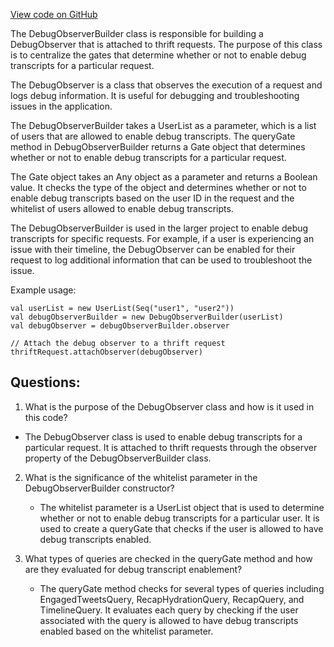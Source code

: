 [View code on GitHub](https://github.com/misbahsy/the-algorithm/timelineranker/server/src/main/scala/com/twitter/timelineranker/observe/DebugObserverBuilder.scala)

The DebugObserverBuilder class is responsible for building a DebugObserver that is attached to thrift requests. The purpose of this class is to centralize the gates that determine whether or not to enable debug transcripts for a particular request. 

The DebugObserver is a class that observes the execution of a request and logs debug information. It is useful for debugging and troubleshooting issues in the application. 

The DebugObserverBuilder takes a UserList as a parameter, which is a list of users that are allowed to enable debug transcripts. The queryGate method in DebugObserverBuilder returns a Gate object that determines whether or not to enable debug transcripts for a particular request. 

The Gate object takes an Any object as a parameter and returns a Boolean value. It checks the type of the object and determines whether or not to enable debug transcripts based on the user ID in the request and the whitelist of users allowed to enable debug transcripts. 

The DebugObserverBuilder is used in the larger project to enable debug transcripts for specific requests. For example, if a user is experiencing an issue with their timeline, the DebugObserver can be enabled for their request to log additional information that can be used to troubleshoot the issue. 

Example usage:

```
val userList = new UserList(Seq("user1", "user2"))
val debugObserverBuilder = new DebugObserverBuilder(userList)
val debugObserver = debugObserverBuilder.observer

// Attach the debug observer to a thrift request
thriftRequest.attachObserver(debugObserver)
```
## Questions: 
 1. What is the purpose of the DebugObserver class and how is it used in this code?
   - The DebugObserver class is used to enable debug transcripts for a particular request. It is attached to thrift requests through the observer property of the DebugObserverBuilder class.
   
2. What is the significance of the whitelist parameter in the DebugObserverBuilder constructor?
   - The whitelist parameter is a UserList object that is used to determine whether or not to enable debug transcripts for a particular user. It is used to create a queryGate that checks if the user is allowed to have debug transcripts enabled.

3. What types of queries are checked in the queryGate method and how are they evaluated for debug transcript enablement?
   - The queryGate method checks for several types of queries including EngagedTweetsQuery, RecapHydrationQuery, RecapQuery, and TimelineQuery. It evaluates each query by checking if the user associated with the query is allowed to have debug transcripts enabled based on the whitelist parameter.
